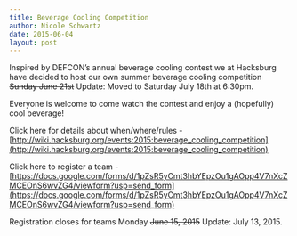 ```yaml
---
title: Beverage Cooling Competition
author: Nicole Schwartz
date: 2015-06-04
layout: post
---
```


Inspired by DEFCON’s annual beverage cooling contest we at Hacksburg have decided to host our own summer beverage cooling competition ~~Sunday June 21st~~ Update: Moved to Saturday July 18th at 6:30pm.

Everyone is welcome to come watch the contest and enjoy a (hopefully) cool beverage!

Click here for details about when/where/rules - [http://wiki.hacksburg.org/events:2015:beverage_cooling_competition](http://wiki.hacksburg.org/events:2015:beverage_cooling_competition)

Click here to register a team - [https://docs.google.com/forms/d/1pZsR5yCmt3hbYEpzOu1gAOpp4V7nXcZMCEOnS6wvZG4/viewform?usp=send_form](https://docs.google.com/forms/d/1pZsR5yCmt3hbYEpzOu1gAOpp4V7nXcZMCEOnS6wvZG4/viewform?usp=send_form)

Registration closes for teams Monday ~~June 15, 2015~~ Update: July 13, 2015.
